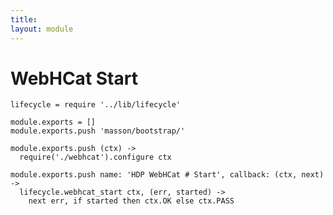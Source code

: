 ```yaml
---
title: 
layout: module
---
```


# WebHCat Start

    lifecycle = require '../lib/lifecycle'

    module.exports = []
    module.exports.push 'masson/bootstrap/'

    module.exports.push (ctx) ->
      require('./webhcat').configure ctx

    module.exports.push name: 'HDP WebHCat # Start', callback: (ctx, next) ->
      lifecycle.webhcat_start ctx, (err, started) ->
        next err, if started then ctx.OK else ctx.PASS
